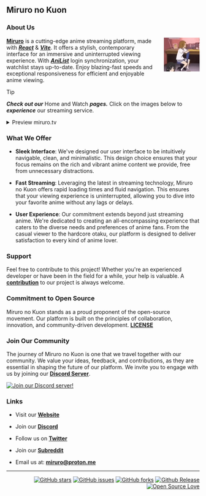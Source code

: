## Miruro no Kuon

### About Us

> <img src="https://github.com/Miruro-no-kuon/.github/blob/main/profile/rtw.webp" align="right" style="margin: 0 0 2rem 1rem; width: 20%;"/>

[**Miruro**](https://www.miruro.com) is a cutting-edge anime streaming platform, made with [**_React_**](https://react.dev/) & [**_Vite_**](https://vitejs.dev/). It offers a stylish, contemporary interface for an immersive and uninterrupted viewing experience. With [**_AniList_**](https://anilist.co/) login synchronization, your watchlist stays up-to-date. Enjoy blazing-fast speeds and exceptional responsiveness for efficient and enjoyable anime viewing.

> [!Tip]
>
> **_Check out our_** Home and Watch **_pages._** Click on the images below to **_experience_** our streaming service.
>
> <details>
>  <summary>Preview miruro.tv</summary>
>
> |                                                     Home Page                                                     |                                                             Watch Page                                                              |
> | :---------------------------------------------------------------------------------------------------------------: | :---------------------------------------------------------------------------------------------------------------------------------: |
> | [![Home Page](https://github.com/Miruro-no-kuon/.github/blob/main/profile/home-page.webp)](https://www.miruro.tv) | [![Watch Page](https://github.com/Miruro-no-kuon/.github/blob/main/profile/watch-page.webp)](https://www.miruro.tv/watch?id=154587) |
>
> </details>

### What We Offer

- **Sleek Interface**: We've designed our user interface to be intuitively navigable, clean, and minimalistic. This design choice ensures that your focus remains on the rich and vibrant anime content we provide, free from unnecessary distractions.

- **Fast Streaming**: Leveraging the latest in streaming technology, Miruro no Kuon offers rapid loading times and fluid navigation. This ensures that your viewing experience is uninterrupted, allowing you to dive into your favorite anime without any lags or delays.

- **User Experience**: Our commitment extends beyond just streaming anime. We're dedicated to creating an all-encompassing experience that caters to the diverse needs and preferences of anime fans. From the casual viewer to the hardcore otaku, our platform is designed to deliver satisfaction to every kind of anime lover.

### Support

Feel free to contribute to this project! Whether you're an experienced developer or have been in the field for a while, your help is valuable. A [**contribution**](https://github.com/Miruro-no-kuon/Miruro) to our project is always welcome.

### Commitment to Open Source

Miruro no Kuon stands as a proud proponent of the open-source movement. Our platform is built on the principles of collaboration, innovation, and community-driven development.
[**LICENSE**](https://github.com/Miruro-no-kuon/Miruro/blob/main/LICENSE)

### Join Our Community

The journey of Miruro no Kuon is one that we travel together with our community. We value your ideas, feedback, and contributions, as they are essential in shaping the future of our platform. We invite you to engage with us by joining our [**Discord Server**](https://discord.gg/pjsdJp96mY).

<a href="http://discord.gg/pjsdJp96mY">
  <img src="https://invidget.switchblade.xyz/pjsdJp96mY" alt="Join our Discord server!">
</a>

### Links

- Visit our **[Website](https://miruro.com)**

- Join our **[Discord](https://discord.gg/miruro)**

- Follow us on **[Twitter](https://twitter.com/miruro_official)**

- Join our **[Subreddit](https://www.reddit.com/r/miruro)**

- Email us at: **[miruro@proton.me](miruro@proton.me)**

---

<div align="right"/>
  
[![GitHub stars](https://img.shields.io/github/stars/Miruro-no-kuon/Miruro.svg?style=social&label=Stars)](https://github.com/Miruro-no-kuon/Miruro/stargazers)
[![GitHub issues](https://img.shields.io/github/issues/Miruro-no-kuon/Miruro.svg?style=social&label=Issues)](https://github.com/Miruro-no-kuon/Miruro/issues)
[![GitHub forks](https://img.shields.io/github/forks/Miruro-no-kuon/Miruro.svg?style=social&label=Fork)](https://github.com/Miruro-no-kuon/Miruro/network)
[![Github Release](https://img.shields.io/github/release/Miruro-no-Kuon/Miruro.svg?style=social&label=Release)](https://github.com/Miruro-no-kuon/Miruro/releases)
[![Open Source Love](https://badges.frapsoft.com/os/v1/open-source.svg?v=103)](https://github.com/Miruro-no-kuon/Miruro)
